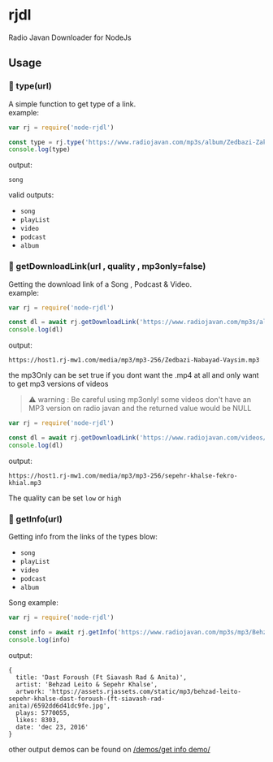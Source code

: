 # rjdl
Radio Javan Downloader for NodeJs

## Usage
### 🔹 type(url)
A simple function to get type of a link.  
 example:
```js
var rj = require('node-rjdl')

const type = rj.type('https://www.radiojavan.com/mp3s/album/Zedbazi-Zakhar-Nameh?index=3');
console.log(type)
```
output: 
```
song
```
valid outputs:
- `song`
- `playList`
- `video`
- `podcast`
- `album`

###  🔹 getDownloadLink(url , quality , mp3only=false)
Getting the download link of a Song , Podcast & Video.   
 example:
```js
var rj = require('node-rjdl')

const dl = await rj.getDownloadLink('https://www.radiojavan.com/mp3s/album/Zedbazi-Zakhar-Nameh?index=3' , 'low')
console.log(dl)
```
output:
```
https://host1.rj-mw1.com/media/mp3/mp3-256/Zedbazi-Nabayad-Vaysim.mp3
```
the mp3Only can be set true if you dont want the .mp4 at all and only want to get mp3 versions of videos
> ⚠ warning : Be careful using mp3only! some videos don't have an MP3 version on radio javan and the returned value would be NULL
```js
var rj = require('node-rjdl')

const dl = await rj.getDownloadLink('https://www.radiojavan.com/videos/video/sepehr-khalse-fekro-khial' , 'low' , true)
console.log(dl)
```
output:
```
https://host1.rj-mw1.com/media/mp3/mp3-256/sepehr-khalse-fekro-khial.mp3
```
The quality can be set `low` or `high`

### 🔹 getInfo(url)
Getting info from the links of the types blow:
- `song`
- `playList`
- `video`
- `podcast`
- `album`

Song example:
```js
var rj = require('node-rjdl')

const info = await rj.getInfo('https://www.radiojavan.com/mp3s/mp3/Behzad-Leito-Sepehr-Khalse-Dast-Foroush-(Ft-Siavash-Rad-Anita)');
console.log(info)
```
output:
```
{
  title: 'Dast Foroush (Ft Siavash Rad & Anita)',
  artist: 'Behzad Leito & Sepehr Khalse',
  artwork: 'https://assets.rjassets.com/static/mp3/behzad-leito-sepehr-khalse-dast-foroush-(ft-siavash-rad-anita)/6592dd6d41dc9fe.jpg',
  plays: 5770055,
  likes: 8303,
  date: 'dec 23, 2016'
}
```
other output demos can be found on [/demos/get info demo/](https://github.com/Keivan-sf/rjdl/tree/main/demos/get%20info%20demo)
